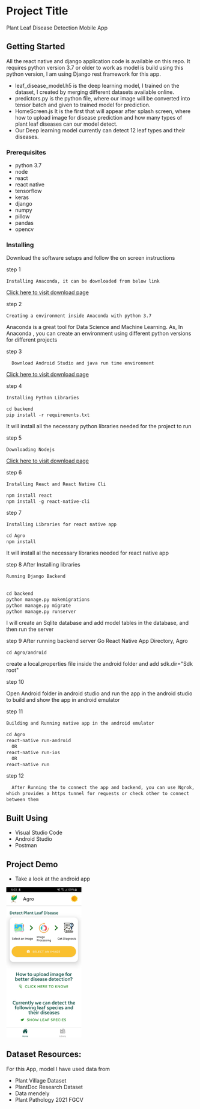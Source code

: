 # Project Title
Plant Leaf Disease Detection Mobile App 

## Getting Started
All the react native and django application code is available on this repo. It requires python version 3.7 or older to work as model is build using this python version, I am using Django rest framework for this app.
* leaf_disease_model.h5 is the deep learning model, I trained on the dataset, I created by merging different datasets available online.
* predictors.py is the python file, where our image will be converted into tensor batch and given to trained model for prediction.
* HomeScreen.js It is the first that will appear after splash screen, where how to upload image for disease prediction and how many types of plant leaf diseases can our model detect.
* Our Deep learning model currently can detect 12 leaf types and their diseases.

### Prerequisites

* python 3.7
* node
* react
* react native
* tensorflow
* keras
* django
* numpy
* pillow
* pandas
* opencv


### Installing

Download the software setups and follow the on screen instructions

step 1

```
Installing Anaconda, it can be downloaded from below link
```
[Click here to visit download page](https://www.anaconda.com/products/individual#Downloads)

step 2

```
Creating a environment inside Anaconda with python 3.7
```
Anaconda is a great tool for Data Science and Machine Learning. As, In Anaconda , you can create an environment using different python versions for different projects 

step 3

```
  Download Android Studio and java run time environment
```
[Click here to visit download page](https://www.anaconda.com/products/individual#Downloads)

step 4

```
Installing Python Libraries
```
```
cd backend
pip install -r requirements.txt
```
It will install all the necessary python libraries needed for the project to run

step 5

```
Downloading Nodejs 
```
[Click here to visit download page](https://nodejs.org/en/download/)

step 6

```
Installing React and React Native Cli
```
```
npm install react
npm install -g react-native-cli
```

step 7

```
Installing Libraries for react native app
```
```
cd Agro
npm install
```
It will install al the necessary libraries needed for react native app

step 8
  After Installing libraries
  ```
  Running Django Backend
  ```
  ```
  
  cd backend
  python manage.py makemigrations
  python manage.py migrate
  python manage.py runserver
  
  ```
  I will create an Sqlite database and add model tables in the database, and then run the server
 
step 9
  After running backend server
  Go React Native App Directory, Agro
  ```
  cd Agro/android
  ```
  create a local.properties file inside the android folder and add sdk.dir="Sdk root"

step 10

  Open Android folder in android studio and run the app in the android studio to build and show the app in android emulator
 
step 11
  ```
  Building and Running native app in the android emulator 
  ```
  ```
  cd Agro
  react-native run-android
    OR
  react-native run-ios
    OR
  react-native run
  ```
step 12
  ```
    After Running the to connect the app and backend, you can use Ngrok, which provides a https tunnel for requests or check other to connect between them
  ```

## Built Using

* Visual Studio Code 
* Android Studio
* Postman


## Project Demo
* Take a look at the android app


<!-- [![Plant Leaf Disease Detection](https://github.com/Hassan-Ik/Plant-Leaf-Disease-Detection-Mobile-App/blob/main/images/Screenshot_20210808-180304_Agro.jpg =350x250) -->
<img src="https://github.com/Hassan-Ik/Plant-Leaf-Disease-Detection-Mobile-App/blob/main/images/Screenshot_20210808-180304_Agro.jpg"  width="200" height="400" />

## Dataset Resources:

For this App, model I have used data from
* Plant Village Dataset
* PlantDoc Research Dataset
* Data mendely
* Plant Pathology 2021 FGCV
